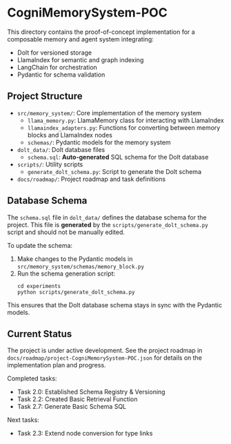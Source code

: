 # CogniMemorySystem-POC

This directory contains the proof-of-concept implementation for a composable memory and agent system integrating:
- Dolt for versioned storage
- LlamaIndex for semantic and graph indexing
- LangChain for orchestration
- Pydantic for schema validation

## Project Structure

- `src/memory_system/`: Core implementation of the memory system
  - `llama_memory.py`: LlamaMemory class for interacting with LlamaIndex
  - `llamaindex_adapters.py`: Functions for converting between memory blocks and LlamaIndex nodes
  - `schemas/`: Pydantic models for the memory system
- `dolt_data/`: Dolt database files
  - `schema.sql`: **Auto-generated** SQL schema for the Dolt database
- `scripts/`: Utility scripts
  - `generate_dolt_schema.py`: Script to generate the Dolt schema
- `docs/roadmap/`: Project roadmap and task definitions

## Database Schema

The `schema.sql` file in `dolt_data/` defines the database schema for the project. This file is **generated** by the `scripts/generate_dolt_schema.py` script and should not be manually edited.

To update the schema:

1. Make changes to the Pydantic models in `src/memory_system/schemas/memory_block.py`
2. Run the schema generation script:
   ```
   cd experiments
   python scripts/generate_dolt_schema.py
   ```

This ensures that the Dolt database schema stays in sync with the Pydantic models.

## Current Status

The project is under active development. See the project roadmap in `docs/roadmap/project-CogniMemorySystem-POC.json` for details on the implementation plan and progress.

Completed tasks:
- Task 2.0: Established Schema Registry & Versioning
- Task 2.2: Created Basic Retrieval Function
- Task 2.7: Generate Basic Schema SQL

Next tasks:
- Task 2.3: Extend node conversion for type links 